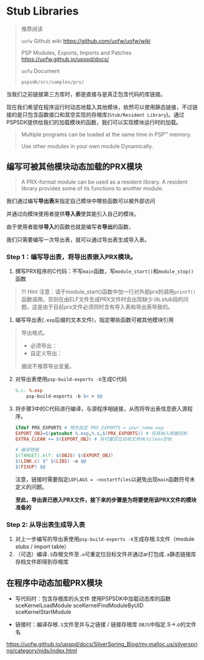 # Stub Libraries
> 推荐阅读
>
> `uofw` Github wiki https://github.com/uofw/uofw/wiki
>
> PSP Modules, Exports, Imports and Patches https://uofw.github.io/upspd/docs/
>
> `uofw` Document
>
> `pspsdk/src/samples/prx/`


当我们之前链接第三方库时，都是直接与是真正包含代码的库链接。

现在我们希望在程序运行时动态地载入其他模块，依然可以使用静态链接，不过链接的是只包含函数接口和其空实现的存根库(`Stub/Resident Library`)。通过PSPSDK提供给我们的加载模块的函数，我们可以实现模块运行时的加载。

> Multiple programs can be loaded at the same time in PSP™ memory.
>
> Use other modules in your own module Dynamically.

## 编写可被其他模块动态加载的PRX模块
> A PRX-format module can be used as a resident library. A resident library provides some of its functions to another module.

我们通过编写**导出表**来指定自己模块中哪些函数可以被外部访问

并通过向模块使用者提供**导入表**使其能引入自己的模块。

由于使用者能够**导入**的函数也就是编写者**导出**的函数，

我们只需要编写一次导出表，就可以通过导出表生成导入表。

### Step 1：编写导出表，将导出表嵌入PRX模块。

1. 撰写PRX程序的C代码：不写`main`函数，写`module_start()`和`module_stop()`函数
>!!! Hint
    注意：请于module_start()函数中加一行对外部prx的调用`printf()`函数调用。否则在由ELF文件生成PRX文件时会出现缺少.lib.stub段的问题。这是由于目前prx文件必须同时含有导入表和导出表导致的。
1. 编写导出表(`.exp`后缀的文本文件)，指定哪些函数可被其他模块引用
> 导出格式。
> 
> + 必须导出：
> + 自定义导出：
> 
> 据说不推荐导出变量。
2. 对导出表使用`psp-build-exports -b`生成C代码 
    ```makefile title="build.mak"
    %.c: %.exp
        psp-build-exports -b $< > $@
    ```
3. 将步骤3中的C代码进行编译，与源程序相链接，从而将导出表信息嵌入源程序。
    ```makefile title="build.mak"
    ifdef PRX_EXPORTS # 预先指定 PRX_EXPORTS = your_name.exp
    EXPORT_OBJ=$(patsubst %.exp,%.o,$(PRX_EXPORTS)) # 将其纳入构建目标
    EXTRA_CLEAN += $(EXPORT_OBJ) # 将可重定位目标文件纳入clean目标
    ```
    ```makefile
    # 编译链接
    $(TARGET).elf: $(OBJS) $(EXPORT_OBJ)
	$(LINK.c) $^ $(LIBS) -o $@
	$(FIXUP) $@
    ```
    注意，链接时需要指定`LDFLAGS = -nostartfiles`以避免出现`main`函数符号未定义的问题。

    **至此，导出表已嵌入PRX文件，接下来的步骤是为将要使用该PRX文件的模块准备的**

### Step 2: 从导出表生成导入表
1. 对上一步编写的导出表使用`psp-build-exports -k`生成存根.S文件（module stubs / import table）
2. （可选）编译`.S`存根文件至`.o`可重定位目标文件并通过ar打包成`.a`静态链接库存档文件即得到存根库

## 在程序中动态加载PRX模块
+ 写代码时：包含存根库的头文件
使用PSPSDK中加载动态库的函数
sceKernelLoadModule
sceKernelFindModuleByUID
sceKernelStartModule

+ 链接时：编译存根`.S`文件至并与之链接 / 链接存根库
`OBJS`中指定.S->.o的文件名



https://uofw.github.io/upspd/docs/SilverSpring_Blog/my.malloc.us/silverspring/category/nids/index.html